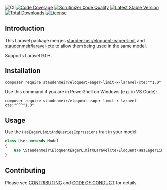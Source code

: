 ![CI](https://github.com/staudenmeir/eloquent-eager-limit-x-laravel-cte/workflows/CI/badge.svg)
[![Code Coverage](https://scrutinizer-ci.com/g/staudenmeir/eloquent-eager-limit-x-laravel-cte/badges/coverage.png?b=master)](https://scrutinizer-ci.com/g/staudenmeir/eloquent-eager-limit-x-laravel-cte/?branch=master)
[![Scrutinizer Code Quality](https://scrutinizer-ci.com/g/staudenmeir/eloquent-eager-limit-x-laravel-cte/badges/quality-score.png?b=master)](https://scrutinizer-ci.com/g/staudenmeir/eloquent-eager-limit-x-laravel-cte/?branch=master)
[![Latest Stable Version](https://poser.pugx.org/staudenmeir/eloquent-eager-limit-x-laravel-cte/v/stable)](https://packagist.org/packages/staudenmeir/eloquent-eager-limit-x-laravel-cte)
[![Total Downloads](https://poser.pugx.org/staudenmeir/eloquent-eager-limit-x-laravel-cte/downloads)](https://packagist.org/packages/staudenmeir/eloquent-eager-limit-x-laravel-cte)
[![License](https://poser.pugx.org/staudenmeir/eloquent-eager-limit-x-laravel-cte/license)](https://packagist.org/packages/staudenmeir/eloquent-eager-limit-x-laravel-cte)

## Introduction

This Laravel package merges [staudenmeir/eloquent-eager-limit](https://github.com/staudenmeir/eloquent-eager-limit)
and [staudenmeir/laravel-cte](https://github.com/staudenmeir/laravel-cte) to allow them being used in the same model.

Supports Laravel 9.0+.

## Installation

    composer require staudenmeir/eloquent-eager-limit-x-laravel-cte:"^1.0"

Use this command if you are in PowerShell on Windows (e.g. in VS Code):

    composer require staudenmeir/eloquent-eager-limit-x-laravel-cte:"^^^^1.0"

## Usage

Use the `HasEagerLimitAndQueriesExpressions` trait in your model:

```php
class User extends Model
{
    use \Staudenmeir\EloquentEagerLimitXLaravelCte\Eloquent\HasEagerLimitAndQueriesExpressions;
}
```

## Contributing

Please see [CONTRIBUTING](.github/CONTRIBUTING.md) and [CODE OF CONDUCT](.github/CODE_OF_CONDUCT.md) for details.
